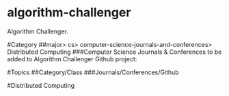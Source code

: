 # algorithm-challenger
Algorithm Challenger.

#Category
##major> cs> computer-science-journals-and-conferences> Distributed Computing
###Computer Science Journals & Conferences to be added to Algorithm Challenger Github project:

#Topics
##Category/Class
###Journals/Conferences/Github

#Distributed Computing

